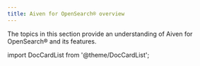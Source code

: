 ```yaml
---
title: Aiven for OpenSearch® overview
---
```


The topics in this section provide an understanding of Aiven for
OpenSearch® and its features.

import DocCardList from '@theme/DocCardList';

<DocCardList />
